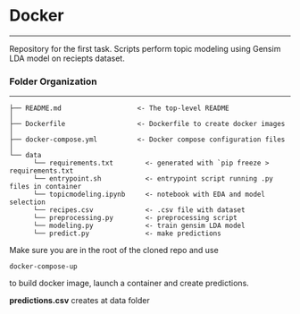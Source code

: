 # Docker 
___

Repository for the first task. Scripts perform topic modeling using Gensim LDA model on reciepts dataset. 

### Folder Organization
------------

    ├── README.md                   <- The top-level README 
    │
    ├── Dockerfile                  <- Dockerfile to create docker images
    │ 
    ├── docker-compose.yml          <- Docker compose configuration files
    │
    └── data 
          └── requirements.txt        <- generated with `pip freeze > requirements.txt
          └── entrypoint.sh           <- entrypoint script running .py  files in container
          └── topicmodeling.ipynb     <- notebook with EDA and model selection
          └── recipes.csv             <- .csv file with dataset
          └── preprocessing.py        <- preprocessing script 
          └── modeling.py             <- train gensim LDA model
          └── predict.py              <- make predictions
Make sure you are in the root of the cloned repo and use
```
docker-compose-up
```
to build docker image, launch a container and create predictions. 

**predictions.csv** creates at data folder
